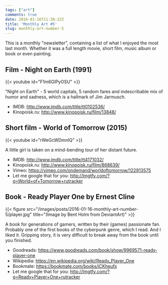 ```yaml
---
tags: ["art"]
comments: true
date: 2016-01-16T11:30:22Z
title: 'Monthly Art #5'
slug: monthly-art-number-5
---
```


This is a monthly "newsletter", containing a list of what I enjoyed the most
last month. Whether it was a full length movie, short film, music album or
book or even painting.

<!--more-->

## Film - Night on Earth (1991)

{{< youtube id="F1m6GlPyOSU" >}}

"Night on Earth" - 5 world capitals, 5 random fares and indescribable mix
of humor and sadness, which is a hallmark of Jim Jarmusch.

- IMDB: http://www.imdb.com/title/tt0102536/
- Kinopoisk.ru: http://www.kinopoisk.ru/film/13848/

## Short film - World of Tomorrow (2015)

{{< youtube id="rWeGcWDmnIQ" >}}

A little girl is taken on a mind-bending tour of her distant future.

- IMDB: http://www.imdb.com/title/tt4171032/
- Kinopoisk.ru: http://www.kinopoisk.ru/film/868639/
- Vimeo: https://vimeo.com/ondemand/worldoftomorrow/122913575
- Let me google that for you: http://lmgtfy.com/?q=World+of+Tomorrow+rutracker

## Book - Ready Player One by Ernest Cline

{{< figure src="/images/posts/2016-01-16-monthly-art-number-5/player.jpg" title="(Image by Bent Holm from DeviantArt)" >}}

A book for generations of gamers, written by their (games) passionate fan.
Probably one of the first books of the cyberpunk genre, which I read. And I
liked it. Gripping story, it is very difficult to break away from the book
until you finished.

- Goodreads: https://www.goodreads.com/book/show/9969571-ready-player-one
- Wikipedia: https://en.wikipedia.org/wiki/Ready_Player_One
- Bookmate: https://bookmate.com/books/jCKheufx
- Let me google that for you: http://lmgtfy.com/?q=Ready+Player+One+rutracker
